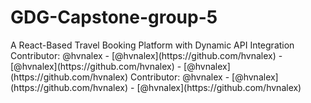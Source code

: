# GDG-Capstone-group-5
A React-Based Travel Booking Platform with Dynamic API Integration
C o n t r i b u t o r :   @ h v n a l e x  
 -   [ @ h v n a l e x ] ( h t t p s : / / g i t h u b . c o m / h v n a l e x )  
 -   [ @ h v n a l e x ] ( h t t p s : / / g i t h u b . c o m / h v n a l e x )  
 -   [ @ h v n a l e x ] ( h t t p s : / / g i t h u b . c o m / h v n a l e x )  
 C o n t r i b u t o r :   @ h v n a l e x  
 -   [ @ h v n a l e x ] ( h t t p s : / / g i t h u b . c o m / h v n a l e x )  
 -   [ @ h v n a l e x ] ( h t t p s : / / g i t h u b . c o m / h v n a l e x )  
 